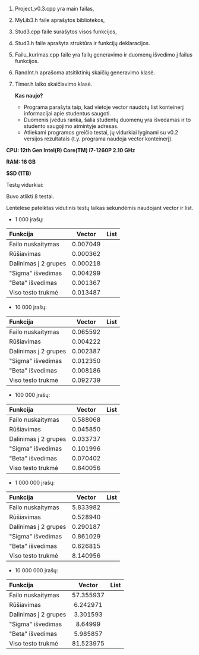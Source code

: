1. Project_v0.3.cpp yra main failas,
2. MyLib3.h faile aprašytos bibliotekos,
3. Stud3.cpp faile surašytos visos funkcijos,
4. Stud3.h faile aprašyta struktūra ir funkcijų deklaracijos.
5. Failu_kurimas.cpp faile yra failų generavimo ir duomenų išvedimo į failus funkcijos.
6. RandInt.h aprašoma atsitiktinių skaičių generavimo klasė.
7. Timer.h laiko skaičiavimo klasė.

   **Kas naujo?**

   * Programa parašyta taip, kad vietoje vector naudotų list konteinerį informacijai apie studentus saugoti.
   * Duomenis įvedus ranka, šalia studentų duomenų yra išvedamas ir to studento saugojimo atmintyje adresas.
   * Atliekami programos greičio testai, jų vidurkiai lyginami su v0.2 versijos rezultatais (t.y. programa naudoja vector konteinerį).

  **CPU: 12th Gen Intel(R) Core(TM) i7-1260P   2.10 GHz**
  
  **RAM: 16 GB**
  
  **SSD (1TB)**

Testų vidurkiai:

Buvo atlikti 8 testai.

Lentelėse pateiktas vidutinis testų laikas sekundėmis naudojant vector ir list.

* 1 000 įrašų:
  
| Funkcija   | Vector  | List|
|:-----------|:----------:|:------------:|
| Failo nuskaitymas       |   0.007049 |   |
| Rūšiavimas        |   0.000362   |  |
| Dalinimas į 2 grupes     | 0.000218|  |
| "Sigma" išvedimas |  0.004299  | |
|"Beta" išvedimas | 0.001367 |  |
|Viso testo trukmė| 0.013487|  |


* 10 000 įrašų:
  
| Funkcija   | Vector  | List|
|:-----------|:----------:|:------------:|
| Failo nuskaitymas       |  0.065592  |  |
| Rūšiavimas        |     0.004222 |  |
| Dalinimas į 2 grupes     |0.002387 | |
| "Sigma" išvedimas |    0.012350| |
|"Beta" išvedimas |  0.008186| |
|Viso testo trukmė| 0.092739| |


* 100 000 įrašų:
  
| Funkcija   | Vector  | List|
|:-----------|:----------:|:------------:|
| Failo nuskaitymas       | 0.588068   |   |
| Rūšiavimas        |   0.045850   |   |
| Dalinimas į 2 grupes     | 0.033737|  |
| "Sigma" išvedimas |    0.101996|  |
|"Beta" išvedimas | 0.070402 |  |
|Viso testo trukmė|0.840056 |  |


* 1 000 000 įrašų:
  
 | Funkcija   | Vector  | List|
  |:-----------|:----------:|:------------:|
  | Failo nuskaitymas       |  5.833982  |  |
  | Rūšiavimas        |  0.528940    |   |
  | Dalinimas į 2 grupes     | 0.290187|  |
  | "Sigma" išvedimas |  0.861029  |  |
  |"Beta" išvedimas | 0.626815 |  |
  |Viso testo trukmė| 8.140956|   |


* 10 000 000 įrašų:
  
 | Funkcija   | Vector  | List|
  |:-----------|:----------:|:------------:|
  | Failo nuskaitymas       |   57.355937 |   |
  | Rūšiavimas        |    6.242971  |  |
  | Dalinimas į 2 grupes     |3.301593 |  |
  | "Sigma" išvedimas |  8.64999  |  |
  |"Beta" išvedimas |  5.985857|  |
  |Viso testo trukmė|81.523975 |  |
